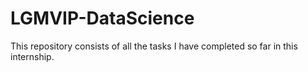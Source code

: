 # LGMVIP-DataScience
This repository consists of all the tasks I have completed so far in this internship.
